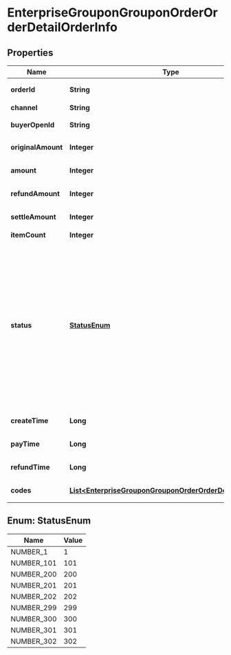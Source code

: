 # EnterpriseGrouponGrouponOrderOrderDetailOrderInfo

## Properties
Name | Type | Description | Notes
------------ | ------------- | ------------- | -------------
**orderId** | **String** | 团购活动订单Id | 
**channel** | **String** | 订单来源 | 
**buyerOpenId** | **String** | 买家的open_id | 
**originalAmount** | **Integer** | 原价，单位分 | 
**amount** | **Integer** | 订单金额，单位分 | 
**refundAmount** | **Integer** | 退款金额，单位分 | 
**settleAmount** | **Integer** | 结算金额，单位分 | 
**itemCount** | **Integer** | 团购券个数 | 
**status** | [**StatusEnum**](#StatusEnum) | * 订单状态   * 1: 订单完成   * 101: 支付完成   * 200: 发起核销   * 201: 核销完成   * 202: 核销失败   * 299: 用户申请退款   * 300: 商户发起退款   * 301: 退款成功   * 302: 退款失败  | 
**createTime** | **Long** | 订单创建时间 unix time | 
**payTime** | **Long** | 订单支付时间 unix time | 
**refundTime** | **Long** | 退款完成时间 unix time |  [optional]
**codes** | [**List&lt;EnterpriseGrouponGrouponOrderOrderDetailCodeInfo&gt;**](EnterpriseGrouponGrouponOrderOrderDetailCodeInfo.md) | 团购券码列表 | 

<a name="StatusEnum"></a>
## Enum: StatusEnum
Name | Value
---- | -----
NUMBER_1 | 1
NUMBER_101 | 101
NUMBER_200 | 200
NUMBER_201 | 201
NUMBER_202 | 202
NUMBER_299 | 299
NUMBER_300 | 300
NUMBER_301 | 301
NUMBER_302 | 302
